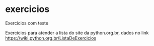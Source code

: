 # exercicios
Exercicios com teste

Exercicios para atender a lista do site da python.org.br,
dados no link https://wiki.python.org.br/ListaDeExercicios
